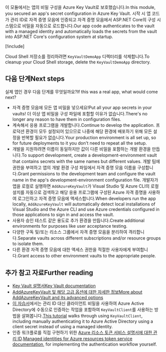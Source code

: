 <span data-ttu-id="0852f-101">이 모듈에서는 앱의 비밀 구성을 Azure Key Vault로 보호했습니다.</span><span class="sxs-lookup"><span data-stu-id="0852f-101">In this module, you secured an app's secret configuration in Azure Key Vault.</span></span> <span data-ttu-id="0852f-102">시작 시 앱 코드가 관리 ID로 자격 증명 모음에 인증되고 자격 증명 모음에서 ASP.NET Core의 구성 시스템으로 비밀을 자동으로 로드합니다.</span><span class="sxs-lookup"><span data-stu-id="0852f-102">Our app code authenticates to the vault with a managed identity and automatically loads the secrets from the vault into ASP.NET Core's configuration system at startup.</span></span>

[!include[](../../../includes/azure-sandbox-cleanup.md)]

<span data-ttu-id="0852f-103">Cloud Shell 저장소를 정리하려면 `KeyVaultDemoApp` 디렉터리를 삭제합니다.</span><span class="sxs-lookup"><span data-stu-id="0852f-103">To cleanup your Cloud Shell storage, delete the `KeyVaultDemoApp` directory.</span></span>

## <a name="next-steps"></a><span data-ttu-id="0852f-104">다음 단계</span><span class="sxs-lookup"><span data-stu-id="0852f-104">Next steps</span></span>

<span data-ttu-id="0852f-105">실제 앱인 경우 다음 단계를 무엇일까요?</span><span class="sxs-lookup"><span data-stu-id="0852f-105">If this was a real app, what would come next?</span></span>

- <span data-ttu-id="0852f-106">자격 증명 모음에 모든 앱 비밀을 넣으세요!</span><span class="sxs-lookup"><span data-stu-id="0852f-106">Put all your app secrets in your vaults!</span></span> <span data-ttu-id="0852f-107">더 이상 앱 비밀을 구성 파일에 포함할 이유가 없습니다.</span><span class="sxs-lookup"><span data-stu-id="0852f-107">There's no longer any reason to have them in configuration files.</span></span>
- <span data-ttu-id="0852f-108">계속해서 응용 프로그램을 개발합니다.</span><span class="sxs-lookup"><span data-stu-id="0852f-108">Continue to develop the application.</span></span> <span data-ttu-id="0852f-109">프로덕션 환경이 모두 설정되어 있으므로 나중에 해당 환경에 배포하기 위해 모든 설정을 반복할 필요가 없습니다.</span><span class="sxs-lookup"><span data-stu-id="0852f-109">Your production environment is all set up, so for future deployments to it you don't need to repeat all the setup.</span></span>
- <span data-ttu-id="0852f-110">개발을 지원하려면 이름이 동일하지만 값이 다른 비밀을 포함하는 개발 환경을 만듭니다.</span><span class="sxs-lookup"><span data-stu-id="0852f-110">To support development, create a development-environment vault that contains secrets with the same names but different values.</span></span> <span data-ttu-id="0852f-111">개발 팀에 권한을 부여하고 앱의 개발 환경 구성 파일에서 자격 증명 모음 이름을 구성합니다.</span><span class="sxs-lookup"><span data-stu-id="0852f-111">Grant permissions to the development team and configure the vault name in the app's development-environment configuration file.</span></span> <span data-ttu-id="0852f-112">개발자가 앱을 로컬로 실행하면 `AddAzureKeyVault`가 Visual Studio 및 Azure CLI의 로컬 설치를 자동으로 검색하고 해당 응용 프로그램에 구성된 Azure 자격 증명을 사용하여 로그인하고 자격 증명 모음에 액세스합니다.</span><span class="sxs-lookup"><span data-stu-id="0852f-112">When developers run the app locally, `AddAzureKeyVault` will automatically detect local installations of Visual Studio and the Azure CLI and use Azure credentials configured in those applications to sign in and access the vault.</span></span>
- <span data-ttu-id="0852f-113">사용자 승인 테스트 같은 용도로 추가 환경을 만듭니다.</span><span class="sxs-lookup"><span data-stu-id="0852f-113">Create additional environments for purposes like user acceptance testing.</span></span>
- <span data-ttu-id="0852f-114">다양한 구독 및/또는 리소스 그룹에서 자격 증명 모음을 분리하여 격리합니다.</span><span class="sxs-lookup"><span data-stu-id="0852f-114">Separate vaults across different subscriptions and/or resource groups to isolate them.</span></span>
- <span data-ttu-id="0852f-115">다른 환경 자격 증명 모음에 대한 액세스 권한을 적절한 사용자에게 부여합니다.</span><span class="sxs-lookup"><span data-stu-id="0852f-115">Grant access to other environment vaults to the appropriate people.</span></span>

## <a name="further-reading"></a><span data-ttu-id="0852f-116">추가 참고 자료</span><span class="sxs-lookup"><span data-stu-id="0852f-116">Further reading</span></span>

- [<span data-ttu-id="0852f-117">Key Vault 설명서</span><span class="sxs-lookup"><span data-stu-id="0852f-117">Key Vault documentation</span></span>](https://docs.microsoft.com/azure/key-vault/)
- [<span data-ttu-id="0852f-118">AddAzureKeyVault 및 해당 고급 옵션에 대한 자세한 정보</span><span class="sxs-lookup"><span data-stu-id="0852f-118">More about AddAzureKeyVault and its advanced options</span></span>](https://docs.microsoft.com/aspnet/core/security/key-vault-configuration?view=aspnetcore-2.1&tabs=aspnetcore2x)
- <span data-ttu-id="0852f-119">[이 자습서](https://docs.microsoft.com/azure/key-vault/key-vault-use-from-web-application)에서는 관리 ID 대신 클라이언트 비밀을 사용하여 Azure Active Directory에 수동으로 인증하는 작업을 포함하여 `KeyVaultClient`를 사용하는 방법을 살펴봅니다.</span><span class="sxs-lookup"><span data-stu-id="0852f-119">[This tutorial](https://docs.microsoft.com/azure/key-vault/key-vault-use-from-web-application) walks through using `KeyVaultClient`, including manually authenticating it to Azure Active Directory using a client secret instead of using a managed identity.</span></span>
- <span data-ttu-id="0852f-120">인증 워크플로를 직접 구현하기 위한 [Azure 리소스 토큰 서비스 설명서에 대한 관리 ID](https://docs.microsoft.com/azure/app-service/app-service-managed-service-identity#using-the-rest-protocol).</span><span class="sxs-lookup"><span data-stu-id="0852f-120">[Managed identities for Azure resources token service documentation](https://docs.microsoft.com/azure/app-service/app-service-managed-service-identity#using-the-rest-protocol), for implementing the authentication workflow yourself.</span></span>